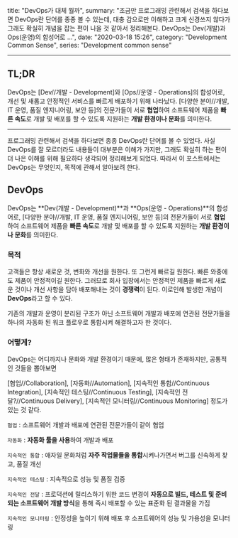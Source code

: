 title: "DevOps가 대체 뭘까",
summary: "조금만 프로그래밍 관련해서 검색을 하다보면 DevOps란 단어를 종종 볼 수 있는데, 대충 감으로만 이해하고 크게 신경쓰지 않다가 그래도 확실히 개념을 잡는 편이 나을 것 같아서 정리해본다. DevOps는 Dev(개발)과 Ops(운영)의 합성어로 ...",
date: "2020-03-18 15:26",
category: "Development Common Sense",
series: "Development common sense"

---

## TL;DR

DevOps는 [Dev//개발 - Development]와 [Ops//운영 - Operations]의 합성어로, 개선 및 새롭고 안정적인 서비스를 빠르게 배포하기 위해 나타났다. [다양한 분야//개발, IT 운영, 품질 엔지니어링, 보안 등]의 전문가들이 서로 **협업**하여 소프트웨어 제품을 **빠른 속도**로 개발 및 배포를 할 수 있도록 지원하는 **개발 환경이나 문화**를 의미한다.

---

프로그래밍 관련해서 검색을 하다보면 종종 DevOps란 단어를 볼 수 있었다. 사실 DevOps를 잘 모르더라도 내용들이 대부분은 이해가 가지만, 그래도 확실히 하는 편이 더 나은 이해를 위해 필요하다 생각되어 정리해보게 되었다. 따라서 이 포스트에서는 DevOps는 무엇인지, 목적에 관해서 알아보려 한다.

## DevOps

DevOps는 **Dev(개발 - Development)**과 **Ops(운영 - Operations)**의 합성어로, [다양한 분야//개발, IT 운영, 품질 엔지니어링, 보안 등]의 전문가들이 서로 **협업**하여 소프트웨어 제품을 **빠른 속도**로 개발 및 배포를 할 수 있도록 지원하는 **개발 환경이나 문화**를 의미한다.

### 목적

고객들은 항상 새로운 것, 변화와 개선을 원한다. 또 그런게 빠르길 원한다. 빠른 와중에도 제품이 안정적이길 원한다. 그러므로 회사 입장에서는 안정적인 제품을 빠르게 새로운 것이나 개선 사항을 담아 배포해내는 것이 **경쟁력**이 된다. 이로인해 발생한 개념이 **DevOps**라고 할 수 있다.

기존의 개발과 운영이 분리된 구조가 아닌 소프트웨어 개발과 배포에 연관된 전문가들을 하나의 자동화 된 워크 플로우로 통합시켜 해결하고자 한 것이다.

### 어떻게?

DevOps는 어디까지나 문화와 개발 환경이기 때문에, 많은 형태가 존재하지만, 공통적인 것들을 뽑아보면

[협업//Collaboration], [자동화//Automation], [지속적인 통합//Continuous Integration], [지속적인 테스팅//Continuous Testing], [지속적인 전달?//Continuous Delivery], [지속적인 모니터링//Continuous Monitoring] 정도가 있는 것 같다.

`협업` : 소프트웨어 개발과 배포에 연관된 전문가들이 같이 협업

`자동화` : **자동화 툴을 사용**하여 개발과 배포

`지속적인 통합` : 애자일 문화처럼 **자주 작업물들을 통합**시켜나가면서 버그를 신속하게 찾고, 품질 개선

`지속적인 테스팅` : 지속적으로 성능 및 품질 검증

`지속적인 전달` : 프로덕션에 릴리스하기 위한 코드 변경이 **자동으로 빌드, 테스트 및 준비되는 소프트웨어 개발 방식**을 통해 즉시 배포할 수 있는 표준화 된 결과물을 가짐

`지속적인 모니터링` : 안정성을 높이기 위해 배포 후 소프트웨어의 성능 및 가용성을 모니터링